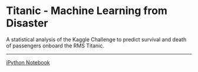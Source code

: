 Titanic - Machine Learning from Disaster
==============
A statistical analysis of the Kaggle Challenge to predict survival and death of passengers onboard the RMS Titanic.  

----------------------------------
[iPython Notebook](http://nbviewer.ipython.org/github/louisryan/Titanic/blob/master/Titanic%20-%20Machine%20Learning%20from%20Disaster.ipynb)
